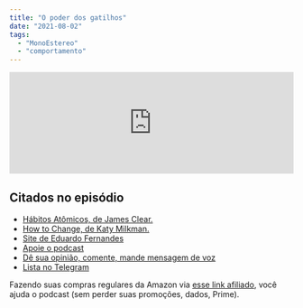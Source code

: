 ```yaml
---
title: "O poder dos gatilhos"
date: "2021-08-02"
tags: 
  - "MonoEstereo"
  - "comportamento"
---
```


<iframe src="https://anchor.fm/MonoEstéreo/embed/episodes/O-poder-dos-gatilhos-e15bsf0" height="180px" width="100%" frameborder="0" scrolling="no" style="width:100%;height:180px"></iframe>

## Citados no episódio

- [Hábitos Atômicos, de James Clear.](https://www.amazon.com.br/H%C3%A1bitos-At%C3%B4micos-M%C3%A9todo-Comprovado-Livrar/dp/8550807567?__mk_pt_BR=%C3%85M%C3%85%C5%BD%C3%95%C3%91&dchild=1&keywords=james+clear&qid=1627914378&sr=8-1&linkCode=ll1&tag=eduf-20&linkId=b4c9aa97e194f382776908a2d122efe3&language=pt_BR&ref_=as_li_ss_tl)
- [How to Change, de Katy Milkman.](https://www.amazon.com.br/How-Change-Science-Getting-English-ebook/dp/B08KPFPSNS?__mk_pt_BR=%C3%85M%C3%85%C5%BD%C3%95%C3%91&dchild=1&keywords=Katy+Milkman&qid=1627914982&sr=8-1&ufe=app_do%3Aamzn1.fos.6a09f7ec-d911-4889-ad70-de8dd83c8a74&linkCode=ll1&tag=eduf-20&linkId=6e9adcc653d218520a49a46e7ca51c02&language=pt_BR&ref_=as_li_ss_tl)
- [Site de Eduardo Fernandes](https://eduf.me/)
- [Apoie o podcast](https://eduf.me/apoie/)
- [Dê sua opinião, comente, mande mensagem de voz](https://eduf.me/contato/)
- [Lista no Telegram](https://t.me/edufme)

Fazendo suas compras regulares da Amazon via [esse link afiliado](https://www.amazon.com.br/?&linkCode=ll2&tag=eduf-20&linkId=89f6c0120179c4d4d6f906d2100734f7&language=pt_BR&ref_=as_li_ss_tl), você ajuda o podcast (sem perder suas promoções, dados, Prime).
